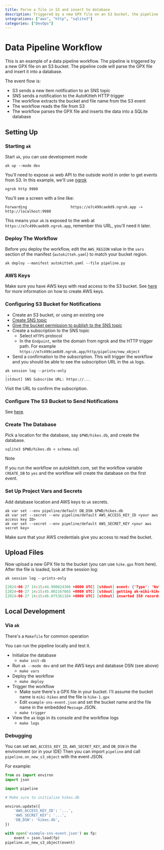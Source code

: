 ```yaml
---
title: Parse a file in S3 and insert to database
description: Triggered by a new GPX file on an S3 bucket, the pipeline code will parse the GPX file and insert it into a database.
integrations: ["aws", "http", "sqlite3"]
categories: ["DevOps"]
---
```


# Data Pipeline Workflow

This is an example of a data pipeline workflow. The pipeline is triggered by a new GPX file on an S3 bucket.
The pipeline code will parse the GPX file and insert it into a database.

The event flow is:

- S3 sends a new item notification to an SNS topic
- SNS sends a notification to the AutoKitteh HTTP trigger
- The workflow extracts the bucket and file name from the S3 event
- The workflow reads the file from S3
- The workflow parses the GPX file and inserts the data into a SQLite database

## Setting Up

### Starting `ak`

Start `ak`, you can use development mode

```
ak up --mode dev
```

You'll need to expose `ak` web API to the outside world in order to get events from S3.
In this example, we'll use [ngrok](https://ngrok.com/)

```
ngrok http 9980
```

You'll see a screen with a line like:

```
Forwarding                    https://e7c499cae8d9.ngrok.app -> http://localhost:9980
```

This means your `ak` is exposed to the web at `https://e7c499cae8d9.ngrok.app`, remember this URL, you'll need it later.

### Deploy The Workflow

Before you deploy the workflow, edit the `AWS_REGION` value in the `vars` section of the manifest (`autokitteh.yaml`) to match your bucket region.

```
ak deploy --manifest autokitteh.yaml --file pipeline.py
```

### AWS Keys

Make sure you have AWS keys with read access to the S3 bucket.
See [here](https://docs.aws.amazon.com/IAM/latest/UserGuide/id_credentials_access-keys.html) for more information on how to create AWS keys.

### Configuring S3 Bucket for Notifications

- Create an S3 bucket, or using an existing one
- [Create SNS topic](https://docs.aws.amazon.com/sns/latest/dg/sns-create-topic.html)
- [Give the bucket permission to publish to the SNS topic][ap]
- Create a subscription to the SNS topic
  - Select `HTTPS` protocol
  - In the `Endpoint`, write the domain from ngrok and the HTTP trigger path.
    For example `https://e7c499cae8d9.ngrok.app/http/pipeline/new_object`
- Send a confirmation to the subscription.
  This will trigger the workflow and you should be able to see the subscription URL in the `ak` logs.

```
ak session log --prints-only
...
[stdout] SNS Subscribe URL: https://...
```

Visit the URL to confirm the subscription.

### Configure The S3 Bucket to Send Notifications

See [here](https://docs.aws.amazon.com/AmazonS3/latest/userguide/ways-to-add-notification-config-to-bucket.html).

### Create The Database

Pick a location for the database, say `$PWD/hikes.db`, and create the database.

```
sqlite3 $PWD/hikes.db < schema.sql
```

> [!NOTE]
> If you run the workflow on autokitteh.com, set the workflow variable
> `CREATE_DB` to `yes` and the workflow will create the database on the first
> event.

### Set Up Project Vars and Secrets

Add database location and AWS keys to `ak` secrets.

```
ak var set --env pipeline/default DB_DSN $PWD/hikes.db
ak var set --secret --env pipeline/default AWS_ACCESS_KEY_ID <your aws access key ID>
ak var set --secret --env pipeline/default AWS_SECRET_KEY <your aws secret key>
```

Make sure that your AWS credentials give you access to read the bucket.

[ap]: https://docs.aws.amazon.com/AmazonS3/latest/userguide/ways-to-add-notification-config-to-bucket.html#step1-create-sns-topic-for-notification

## Upload Files

Now upload a new GPX file to the bucket (you can use `hike.gpx` from here).
After the file is loaded, look at the session log:

```
ak session log --prints-only
```

```json
[2024-06-27 14:15:44.990824306 +0000 UTC] [stdout] event: {'Type': 'Notification', 'MessageId': 'e199ce57-86f5-59ba-a38a-90a0f0e190aa', 'TopicArn': 'arn:aws:sns:eu-north-1:975050051518:hikes', 'Subject': 'Amazon S3 Notification', 'Message': '{"Records":[{"eventVersion":"2.1","eventSource":"aws:s3","awsRegion":"eu-north-1","eventTime":"2024-06-27T14:14:44.418Z","eventName":"ObjectCreated:Put","userIdentity":{"principalId":"AWS:AROA6GBMDB67DH6QBEE75:miki"},"requestParameters":{"sourceIPAddress":"147.235.211.162"},"responseElements":{"x-amz-request-id":"2593RVSRRERSMWG4","x-amz-id-2":"h+wcGUnQUN/uIMMybLf+mQj9k0xeAuUWN6GZw9P2fTNXWtpYY4v76wnvtQ5EZI+epG32f0OFGeB64mQScVkYMTVLatKGvn06nC71SQPTP2s="},"s3":{"s3SchemaVersion":"1.0","configurationId":"new","bucket":{"name":"ak-miki-hikes","ownerIdentity":{"principalId":"A3RBVIBHMVQI0T"},"arn":"arn:aws:s3:::ak-miki-hikes"},"object":{"key":"hike11.gpx","size":31683,"eTag":"07618ea3c6e04cb24c80007a10d91438","sequencer":"00667D73D45F53EA22"}}}]}', 'Timestamp': '2024-06-27T14:14:44.924Z', 'SignatureVersion': '1', 'Signature': 'fpXoBYMe3pvs74mtXy7vKCi9DDmh7kPeecoGuqgsEuyBHLK40yzWaZDb/v71WfsDH/UOLOAWE/LyqkAmOj3xNQVlH9NYh+rRYjAw6YcrzjRvmd2GvRqG6ZCQIxUgrUmXGSibFIGnJeTTEuLdKiP+FDU26ZjvGcAt9ogC6no9MT2+mkPd+9z1Czs+JDEGBV7IgWwDKKQ51Rkt48+CzjYl9EBeQesn4EjTpdIckss3p0324hc6IZneQhLcqopaPNVMLPX83hlAFmCEMSoUxuMp+dyGMaXVG4PsmpP2I3M5lbdnHBk5bueneJRft8xAsLMkFt+tfdwpHbIakm2I14vEZQ==', 'SigningCertURL': 'https://sns.eu-north-1.amazonaws.com/SimpleNotificationService-60eadc530605d63b8e62a523676ef735.pem', 'UnsubscribeURL': 'https://sns.eu-north-1.amazonaws.com/?Action=Unsubscribe&SubscriptionArn=arn:aws:sns:eu-north-1:975050051518:hikes:18b9ba01-43f1-4a6f-a5a1-95c76a68f760'}
[2024-06-27 14:15:45.002167665 +0000 UTC] [stdout] getting ak-miki-hikes/hike11.gpx
[2024-06-27 14:15:46.075361184 +0000 UTC] [stdout] inserted 358 records
```

## Local Development

### Via `ak`

There's a `Makefile` for common operation

You can run the pipeline locally and test it.

- Initialize the database
  - `make init-db`
- Run `ak --mode dev` and set the AWS keys and database DSN (see above)
  - `make vars`
- Deploy the workflow
  - `make deploy`
- Trigger the workflow
  - Make sure there's a GPX file in your bucket. I'll assume the bucket name is `miki-hikes` and the file is `hike-1.gpx`
  - Edit `example-sns-event.json` and set the bucket name and the file name in the embedded `Message` JSON.
  - `make trigger`
- View the `ak` logs in its console and the workflow logs
  - `make logs`

### Debugging

You can set `AWS_ACCESS_KEY_ID`, `AWS_SECRET_KEY`, and `DB_DSN` in the environment (or in your IDE)
Then you can import `pipeline` and call `pipeline.on_new_s3_object` with the event JSON.

For example:

```python
from os import environ
import json

import pipeline

# Make sure to initialize hikes.db

environ.update({
    'AWS_ACCESS_KEY_ID': '...',
    'AWS_SECRET_KEY': '...',
    'DB_DSN': 'hikes.db',
})

with open('example-sns-event.json') as fp:
    event = json.load(fp)
pipeline.on_new_s3_object(event)
```
